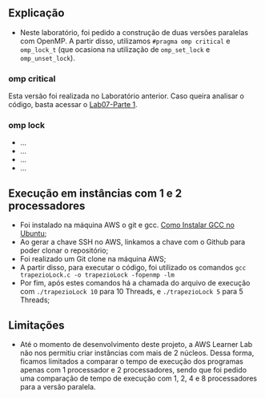 ## Explicação 
- Neste laboratório, foi pedido a construção de duas versões paralelas com OpenMP. A partir disso, utilizamos `#pragma omp critical` e `omp_lock_t` (que ocasiona na utilização de `omp_set_lock` e `omp_unset_lock`).
### omp critical
Esta versão foi realizada no Laboratório anterior. Caso queira analisar o código, basta acessar o [Lab07-Parte 1](https://github.com/claudia1402/LabComputacaoParalela-GrupoJujutsuCodigo/tree/main/Lab07-Parte%201).
### omp lock
- ...
- ...
- ...
- ...


## Execução em instâncias com 1 e 2 processadores
- Foi instalado na máquina AWS o git e gcc. [Como Instalar GCC no Ubuntu](https://linuxize.com/post/how-to-install-gcc-compiler-on-ubuntu-18-04/);
- Ao gerar a chave SSH no AWS, linkamos a chave com o Github para poder clonar o repositório;
- Foi realizado um Git clone na máquina AWS;
- A partir disso, para executar o código, foi utilizado os comandos `gcc trapezioLock.c -o trapezioLock -fopenmp -lm`
- Por fim, após estes comandos há a chamada do arquivo de execução com `./trapezioLock 10` para 10 Threads, e `./trapezioLock 5` para 5 Threads;

## Limitações
- Até o momento de desenvolvimento deste projeto, a AWS Learner Lab não nos permitiu criar instâncias com mais de 2 núcleos. Dessa forma, ficamos limitados a comparar o tempo de execução dos programas apenas com 1 processador e 2 processadores, sendo que foi pedido uma comparação de tempo de execução com 1, 2, 4  e 8 processadores para a versão paralela.

